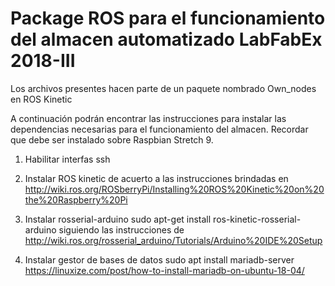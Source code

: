 # Package ROS para el funcionamiento del almacen automatizado LabFabEx 2018-III

Los archivos presentes hacen parte de un paquete nombrado Own_nodes en ROS Kinetic


A continuación podrán encontrar las instrucciones para instalar las
dependencias necesarias para el funcionamiento del almacen. Recordar que debe ser instalado
sobre Raspbian Stretch 9.

1. Habilitar interfas ssh

2. Instalar ROS kinetic 
      de acuerto a las instrucciones brindadas en http://wiki.ros.org/ROSberryPi/Installing%20ROS%20Kinetic%20on%20the%20Raspberry%20Pi
      
3. Instalar rosserial-arduino
    sudo apt-get install ros-kinetic-rosserial-arduino 
    siguiendo las instrucciones de http://wiki.ros.org/rosserial_arduino/Tutorials/Arduino%20IDE%20Setup
    
4. Instalar gestor de bases de datos
     sudo apt install mariadb-server
     https://linuxize.com/post/how-to-install-mariadb-on-ubuntu-18-04/
     
     
     
